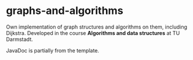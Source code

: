 # graphs-and-algorithms

Own implementation of graph structures and algorithms on them, including Dijkstra. Developed in the course <b>Algorithms and data structures</b> at TU Darmstadt.

JavaDoc is partially from the template.